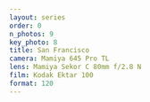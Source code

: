 ```yaml
---
layout: series
order: 0
n_photos: 9
key_photo: 8
title: San Francisco
camera: Mamiya 645 Pro TL
lens: Mamiya Sekor C 80mm f/2.8 N
film: Kodak Ektar 100
format: 120
---
```

